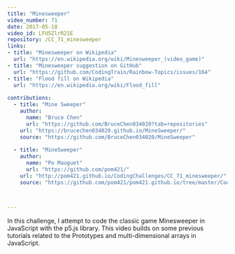 ```yaml
---
title: "Minesweeper"
video_number: 71
date: 2017-05-18
video_id: LFU5ZlrR21E
repository: /CC_71_minesweeper
links:
- title: "Minesweeper on Wikipedia"  
  url: "https://en.wikipedia.org/wiki/Minesweeper_(video_game)"
- title: "Minesweeper suggestion on GitHub"  
  url: "https://github.com/CodingTrain/Rainbow-Topics/issues/164"
- title: "Flood fill on Wikipedia"  
  url: "https://en.wikipedia.org/wiki/Flood_fill"
  
contributions:
  - title: "Mine Sweeper"
    author:
      name: "Bruce Chen"
      url: "https://github.com/BruceChen034020?tab=repositories"
    url: "https://brucechen034020.github.io/MineSweeper/"
    source: "https://github.com/BruceChen034020/MineSweeper"
    
  - title: "MineSweeper"
    author:
      name: "Po Mauguet"
      url: "https://github.com/pom421/"
    url: "http://pom421.github.io/CodingChallenges/CC_71_minesweeper/"
    source: "https://github.com/pom421/pom421.github.io/tree/master/CodingChallenges/CC_71_minesweeper"


  
---
```


In this challenge, I attempt to code the classic game Minesweeper in JavaScript with the p5.js library. This video builds on some previous tutorials related to the Prototypes and multi-dimensional arrays in JavaScript.


